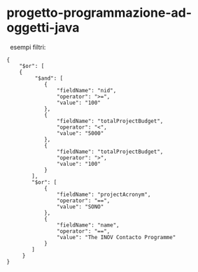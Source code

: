 progetto-programmazione-ad-oggetti-java
=======================================
 
esempi filtri:
~~~~~~~~~~~~~~~~~~~~~~~~~~~~~~~~~~~~~~~~~~~~~~~~~~~~~~~~~~~~~~~~~~~~~~~~~~~~~~~~
{
    "$or": [
    {
         "$and": [
            {
                "fieldName": "nid",
                "operator": ">=",
                "value": "100"
            },
            {
                "fieldName": "totalProjectBudget",
                "operator": "<",
                "value": "5000"
            },
            {
                "fieldName": "totalProjectBudget",
                "operator": ">",
                "value": "100"
            }
        ],
        "$or": [
            {
                "fieldName": "projectAcronym",
                "operator": "==",
                "value": "SONO"
            },
            {
                "fieldName": "name",
                "operator": "==",
                "value": "The INOV Contacto Programme"
            }
        ]
     }
}
~~~~~~~~~~~~~~~~~~~~~~~~~~~~~~~~~~~~~~~~~~~~~~~~~~~~~~~~~~~~~~~~~~~~~~~~~~~~~~~~
